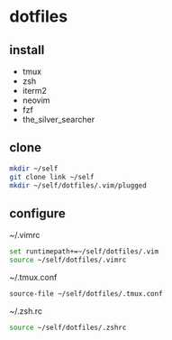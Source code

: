 # dotfiles

## install
- tmux
- zsh
- iterm2
- neovim
- fzf
- the_silver_searcher

## clone
```bash
mkdir ~/self
git clone link ~/self
mkdir ~/self/dotfiles/.vim/plugged
```

## configure
~/.vimrc
```bash
set runtimepath+=~/self/dotfiles/.vim
source ~/self/dotfiles/.vimrc
```

~/.tmux.conf
```bash
source-file ~/self/dotfiles/.tmux.conf
```

~/.zsh.rc
```bash
source ~/self/dotfiles/.zshrc
```
